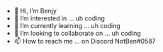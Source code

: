 - 👋 Hi, I’m Benjy
- 👀 I’m interested in ... uh coding
- 🌱 I’m currently learning ... uh coding
- 💞️ I’m looking to collaborate on ... uh coding
- 📫 How to reach me ... on Discord NotBen#0587

<!---
BenjySufrin/BenjySufrin is a ✨ special ✨ repository because its `README.md` (this file) appears on your GitHub profile.
You can click the Preview link to take a look at your changes.
--->
